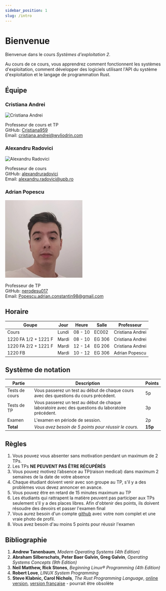 ```yaml
---
sidebar_position: 1
slug: /intro
---
```


# Bienvenue

Bienvenue dans le cours *Systèmes d'exploitation 2*.

Au cours de ce cours, vous apprendrez comment fonctionnent les systèmes d'exploitation, comment développer des logiciels utilisant l'API du système d'exploitation et le langage de programmation Rust.


## Équipe

### Cristiana Andrei
![Cristiana Andrei](images/cristiana_andrei.jpg)
 
Professeur de cours et TP \
GitHub: [Cristiana959](https://github.com/Cristiana959) \
Email: cristiana.andrei@wyliodrin.com

### Alexandru Radovici
![Alexandru Radovici](images/alexandru_radovici.jpg)

Professeur de cours \
GitHub: [alexandruradovici](https://github.com/alexandruradovici) \
Email: alexandru.radovici@upb.ro

### Adrian Popescu
![Adrian Popescu](images/adrian_popescu.jpg)
 
Professeur de TP \
GitHub: [nerodesu017](https://github.com/nerodesu017) \
Email: Popescu.adrian.constantin98@gmail.com

## Horaire

| Goupe | Jour | Heure | Salle | Professeur |
|-------|------|-------|-------|------------|
| Cours | Lundi | 08 - 10 | EC002 | Cristiana Andrei |
| 1220 FA 1/2 + 1221 F | Mardi | 08 - 10 | EG 306 | Cristiana Andrei |
| 1220 FA 2/2 + 1221 F | Mardi | 12 - 14 | EG 206 | Cristiana Andrei |
| 1220 FB | Mardi | 10 - 12 | EG 306 | Adrian Popescu |

## Système de notation

| Partie | Description | Points |
|--------|-------------|--------|
| Tests de cours | Vous passerez un test au début de chaque cours avec des questions du cours précédent. | 5p |
| Tests de TP | Vous passerez un test au début de chaque laboratoire avec des questions du laboratoire précédent. | 3p |
| Examen | L'examen en période de session. | 2p |
| **Total** | *Vous avez besoin de 5 points pour réussir le cours.* | **15p** |

## Règles

1. Vous pouvez vous absenter sans motivation pendant un maximum de 2 TPs.
2. Les TPs **NE PEUVENT PAS ÊTRE RÉCUPÉRÉS**
3. Vous pouvez motivez l’absence au TP(raison medical) dans maximum 2 semaines de la date de votre absence 
4. Chaque étudiant doivent venir avec son groupe au TP, s'il y a des problèmes vous devez annoncer en avance.
5. Vous pouvez être en retard de 15 minutes maximum au TP
6. Les étudiants qui rattrapent la matière peuvent pas participer aux TPs seulement s'il y a des places libres. Afin d'obtenir des points, ils doivent résoudre des devoirs et passer l'examen final
7. Vous aurez besoin d'un compte [github](https://www.github.com) avec votre nom complet et une vraie photo de profil.
8. Vous avez besoin d'au moins 5 points pour réussir l'examen
 
## Bibliographie

1. **Andrew Tanenbaum**, *Modern Operating Systems (4th Edition)*
2. **Abraham Silberschats, Peter Baer Galvin, Greg Galvin**, *Operating Systems Concepts (9th Edition)*
3. **Neil Matthew, Rick Stones**, *Beginning Linux® Programming (4th Edition)*
4. **Robert Love**, *LINUX System Programming*
5. **Steve Klabnic, Carol Nichols**, *The Rust Programming Language*, [online version](https://doc.rust-lang.org/book/), [version française](https://jimskapt.github.io/rust-book-fr/) - pourrait être obsolète
